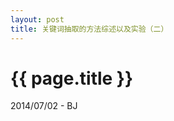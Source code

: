 ```yaml
---
layout: post
title: 关键词抽取的方法综述以及实验（二）
---
```


{{ page.title }}
================

<p class="meta">2014/07/02 - BJ</p>






